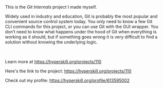 This is the *Git Internals* project I made myself.


<p>Widely used in industry and education, Git is probably the most popular and convenient source control system today. You only need to know a few Git CLI commands for this project, or you can use Git with the GUI wrapper. You don’t need to know what happens under the hood of Git when everything is working as it should, but if something goes wrong it is very difficult to find a solution without knowing the underlying logic.</p><br/><br/>Learn more at <a href="https://hyperskill.org/projects/110?utm_source=ide&utm_medium=ide&utm_campaign=ide&utm_content=project-card">https://hyperskill.org/projects/110</a>

Here's the link to the project: https://hyperskill.org/projects/110

Check out my profile: https://hyperskill.org/profile/613595002